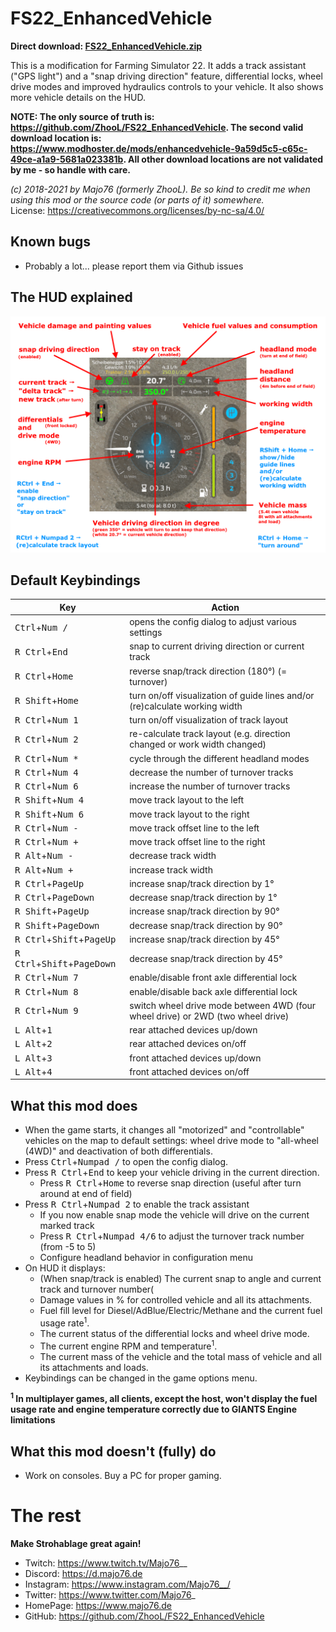 # FS22_EnhancedVehicle

**Direct download: [FS22_EnhancedVehicle.zip](https://github.com/ZhooL/FS22_EnhancedVehicle/raw/main/FS22_EnhancedVehicle.zip)**

This is a modification for Farming Simulator 22. It adds a track assistant ("GPS light") and a "snap driving direction" feature, differential locks, wheel drive modes and improved hydraulics controls to your vehicle. It also shows more vehicle details on the HUD.

**NOTE: The only source of truth is: https://github.com/ZhooL/FS22_EnhancedVehicle. The second valid download location is: https://www.modhoster.de/mods/enhancedvehicle-9a59d5c5-c65c-49ce-a1a9-5681a023381b. All other download locations are not validated by me - so handle with care.**

*(c) 2018-2021 by Majo76 (formerly ZhooL). Be so kind to credit me when using this mod or the source code (or parts of it) somewhere.*  
License: https://creativecommons.org/licenses/by-nc-sa/4.0/

## Known bugs
* Probably a lot... please report them via Github issues

## The HUD explained
![HUD overview](/misc/hud_overview.png)

## Default Keybindings
| Key | Action |
| --  | --     |
| <kbd>Ctrl</kbd>+<kbd>Num /</kbd> | opens the config dialog to adjust various settings |
| <kbd>R Ctrl</kbd>+<kbd>End</kbd> | snap to current driving direction or current track |
| <kbd>R Ctrl</kbd>+<kbd>Home</kbd> | reverse snap/track direction (180°) (= turnover) |
| <kbd>R Shift</kbd>+<kbd>Home</kbd> | turn on/off visualization of guide lines and/or (re)calculate working width |
| <kbd>R Ctrl</kbd>+<kbd>Num 1</kbd> | turn on/off visualization of track layout |
| <kbd>R Ctrl</kbd>+<kbd>Num 2</kbd> | re-calculate track layout (e.g. direction changed or work width changed) |
| <kbd>R Ctrl</kbd>+<kbd>Num *</kbd> | cycle through the different headland modes |
| <kbd>R Ctrl</kbd>+<kbd>Num 4</kbd> | decrease the number of turnover tracks |
| <kbd>R Ctrl</kbd>+<kbd>Num 6</kbd> | increase the number of turnover tracks |
| <kbd>R Shift</kbd>+<kbd>Num 4</kbd> | move track layout to the left |
| <kbd>R Shift</kbd>+<kbd>Num 6</kbd> | move track layout to the right |
| <kbd>R Ctrl</kbd>+<kbd>Num -</kbd> | move track offset line to the left |
| <kbd>R Ctrl</kbd>+<kbd>Num +</kbd> | move track offset line to the right |
| <kbd>R Alt</kbd>+<kbd>Num -</kbd> | decrease track width |
| <kbd>R Alt</kbd>+<kbd>Num +</kbd> | increase track width |
| <kbd>R Ctrl</kbd>+<kbd>PageUp</kbd> | increase snap/track direction by 1° |
| <kbd>R Ctrl</kbd>+<kbd>PageDown</kbd> | decrease snap/track direction by 1° |
| <kbd>R Shift</kbd>+<kbd>PageUp</kbd> | increase snap/track direction by 90° |
| <kbd>R Shift</kbd>+<kbd>PageDown</kbd> | decrease snap/track direction by 90° |
| <kbd>R Ctrl</kbd>+<kbd>Shift</kbd>+<kbd>PageUp</kbd> | increase snap/track direction by 45° |
| <kbd>R Ctrl</kbd>+<kbd>Shift</kbd>+<kbd>PageDown</kbd> | decrease snap/track direction by 45° |
| <kbd>R Ctrl</kbd>+<kbd>Num 7</kbd> | enable/disable front axle differential lock |
| <kbd>R Ctrl</kbd>+<kbd>Num 8</kbd> | enable/disable back axle differential lock |
| <kbd>R Ctrl</kbd>+<kbd>Num 9</kbd> | switch wheel drive mode between 4WD (four wheel drive) or 2WD (two wheel drive) |
| <kbd>L Alt</kbd>+<kbd>1</kbd> | rear attached devices up/down |
| <kbd>L Alt</kbd>+<kbd>2</kbd> | rear attached devices on/off |
| <kbd>L Alt</kbd>+<kbd>3</kbd> | front attached devices up/down |
| <kbd>L Alt</kbd>+<kbd>4</kbd> | front attached devices on/off |

## What this mod does
* When the game starts, it changes all "motorized" and "controllable" vehicles on the map to default settings: wheel drive mode to "all-wheel (4WD)" and deactivation of both differentials.
* Press <kbd>Ctrl</kbd>+<kbd>Numpad /</kbd> to open the config dialog.
* Press <kbd>R Ctrl</kbd>+<kbd>End</kbd> to keep your vehicle driving in the current direction.
  * Press <kbd>R Ctrl</kbd>+<kbd>Home</kbd> to reverse snap direction (useful after turn around at end of field)
* Press <kbd>R Ctrl</kbd>+<kbd>Numpad 2</kbd> to enable the track assistant
  * If you now enable snap mode the vehicle will drive on the current marked track
  * Press <kbd>R Ctrl</kbd>+<kbd>Numpad 4/6</kbd> to adjust the turnover track number (from -5 to 5)
  * Configure headland behavior in configuration menu
* On HUD it displays:
  * (When snap/track is enabled) The current snap to angle and current track and turnover number(
  * Damage values in % for controlled vehicle and all its attachments.
  * Fuel fill level for Diesel/AdBlue/Electric/Methane and the current fuel usage rate<sup>1</sup>.
  * The current status of the differential locks and wheel drive mode.
  * The current engine RPM and temperature<sup>1</sup>.
  * The current mass of the vehicle and the total mass of vehicle and all its attachments and loads.
* Keybindings can be changed in the game options menu.

**<sup>1</sup> In multiplayer games, all clients, except the host, won't display the fuel usage rate and engine temperature correctly due to GIANTS Engine limitations**

## What this mod doesn't (fully) do
* Work on consoles. Buy a PC for proper gaming.

# The rest
**Make Strohablage great again!**  
* Twitch: https://www.twitch.tv/Majo76__
* Discord: https://d.majo76.de
* Instagram: https://www.instagram.com/Majo76__/
* Twitter: https://www.twitter.com/Majo76_
* HomePage: https://www.majo76.de
* GitHub: https://github.com/ZhooL/FS22_EnhancedVehicle
